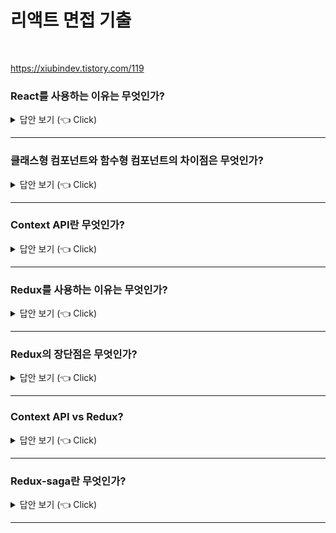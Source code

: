 # 리액트 면접 기출
<br>

https://xiubindev.tistory.com/119

### React를 사용하는 이유는 무엇인가?

<details>
   <summary> 답안 보기 (👈 Click)</summary>
<br />
+ 
</details>


-----------------------

### 클래스형 컴포넌트와 함수형 컴포넌트의 차이점은 무엇인가?

<details>
   <summary> 답안 보기 (👈 Click)</summary>
<br />
+ 
</details>


-----------------------

### Context API란 무엇인가?

<details>
   <summary> 답안 보기 (👈 Click)</summary>
<br />
+ 
</details>


-----------------------

### Redux를 사용하는 이유는 무엇인가?

<details>
   <summary> 답안 보기 (👈 Click)</summary>
<br />
+ 
</details>


-----------------------

### Redux의 장단점은 무엇인가?

<details>
   <summary> 답안 보기 (👈 Click)</summary>
<br />
+ 
</details>


-----------------------

### Context API vs Redux?

<details>
   <summary> 답안 보기 (👈 Click)</summary>
<br />
+ 
</details>


-----------------------

### Redux-saga란 무엇인가?

<details>
   <summary> 답안 보기 (👈 Click)</summary>
<br />
+ 
</details>


-----------------------


